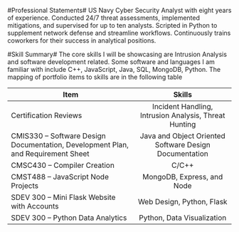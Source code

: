 #Professional Statements#
US Navy Cyber Security Analyst with eight years of experience. Conducted 24/7 threat assessments, implemented mitigations, and supervised for up to ten analysts. Scripted in Python to supplement network defense and streamline workflows. Continuously trains coworkers for their success in analytical positions. 

#Skill Summary#
The core skills I will be showcasing are Intrusion Analysis and software development related. Some software and languages I am familiar with include C++, JavaScript, Java, SQL, MongoDB, Python. The mapping of portfolio items to skills are in the following table

| Item        | Skills          |
| ------------- |:-------------:|
| Certification Reviews | Incident Handling, Intrusion Analysis, Threat Hunting |
| CMIS330 – Software Design Documentation, Development Plan, and Requirement Sheet | Java and Object Oriented Software Design Documentation |
| CMSC430 – Compiler Creation | C/C++  |
| CMST488 – JavaScript Node Projects | MongoDB, Express, and Node |
| SDEV 300 – Mini Flask Website with Accounts | Web Design, Python, Flask |
| SDEV 300 – Python Data Analytics | Python, Data Visualization |